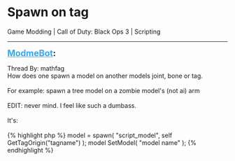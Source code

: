 # Spawn on tag
Game Modding | Call of Duty: Black Ops 3 | Scripting

---
<strong style="font-size: 1.4em;"><span style="text-decoration: underline;text-decoration-color: #34a7f9;"><span style="color:#34a7f9;">ModmeBot</span></span>:</strong>

<p>Thread By: mathfag<br />How does one spawn a model on another models joint, bone or tag.<br /> <br />For example: spawn a tree model on a zombie model&#39;s (not ai) arm<br /> <br />EDIT: never mind. I feel like such a dumbass.<br /> <br />It&#39;s:<br /> <br />{% highlight php %}
model = spawn( "script_model", self GetTagOrigin("tagname") ); 
	model SetModel( "model name" ); {% endhighlight %}
</p>
